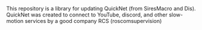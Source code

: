 This repository is a library for updating QuickNet (from SiresMacro and Dis). QuickNet was created to connect to YouTube, discord, and other slow-motion services by a good company RCS (roscomsupervision)
